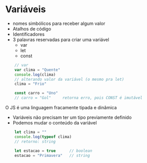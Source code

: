 # Variáveis

* nomes simbólicos para receber algum valor
* Atalhos de código
* Identificadores
* 3 palavras reservadas para criar uma variável
    * var
    * let
    * const

```js
    // var
    var clima = "Quente"
    console.log(clima)
    // alterando valor da variável (o mesmo pra let)
    clima = "Frio"

    const carro = "Uno"
    // carro = "Gol"     retorna erro, pois CONST é imutável
```

O JS é uma linguagem fracamente tipada e dinâmica
- Variáveis não precisam ter um tipo
previamente definido
- Podemos mudar o conteúdo da variável

```js
    let clima = ""
    console.log(typeof clima)
    // retorno: string

    let estacao = true      // boolean
    estacao = "Primavera"   // string
```